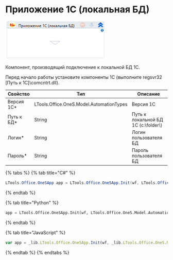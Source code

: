 # Приложение 1С (локальная БД)

![](<../../../.gitbook/assets/image (442).png>)

Компонент, производящий подключение к локальной БД 1С.

Перед начало работы установите компоненты 1С (выполните regsvr32 \[Путь к 1С]\comcntrt.dll).

| Свойство    | Тип                                      | Описание                             |
| ----------- | ---------------------------------------- | ------------------------------------ |
| Версия 1С\* | LTools.Office.OneS.Model.AutomationTypes | Версия 1С                            |
| Путь к БД\* | String                                   | Путь к локальной БД 1С (c:\folder\\) |
| Логин\*     | String                                   | Логин пользователя БД                |
| Пароль\*    | String                                   | Пароль пользователя БД               |

{% tabs %}
{% tab title="C#" %}
```csharp
LTools.Office.OneSApp app = LTools.Office.OneSApp.Init(wf, LTools.Office.OneS.Model.AutomationTypes.V83, "db path", "login", "password");
```
{% endtab %}

{% tab title="Python" %}
```python
app = LTools.Office.OneSApp.Init(wf, LTools.Office.OneS.Model.AutomationTypes.V83, "db path", "login", "password")
```
{% endtab %}

{% tab title="JavaScript" %}
```javascript
var app = _lib.LTools.Office.OneSApp.Init(wf, _lib.LTools.Office.OneS.Model.AutomationTypes.V83, "db path", "login", "password");
```
{% endtab %}
{% endtabs %}
